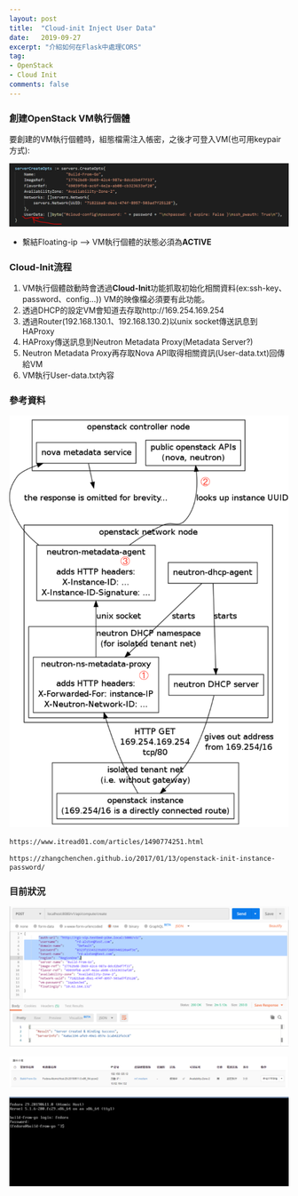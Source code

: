 ```yaml
---
layout: post
title:  "Cloud-init Inject User Data"
date:   2019-09-27
excerpt: "介紹如何在Flask中處理CORS"
tag:
- OpenStack 
- Cloud Init
comments: false
---  
```

### 創建OpenStack VM執行個體   

要創建的VM執行個體時，組態檔需注入帳密，之後才可登入VM(也可用keypair方式):      

![Create VM Metadata](https://github.com/kisekitw/kisekitw.github.io/blob/master/assets/img/1080927/userdata.PNG?raw=true)     

+ 繫結Floating-ip --> VM執行個體的狀態必須為**ACTIVE**

### Cloud-Init流程    

1. VM執行個體啟動時會透過**Cloud-Init**功能抓取初始化相關資料(ex:ssh-key、password、config...))
    VM的映像檔必須要有此功能。
2. 透過DHCP的設定VM會知道去存取http://169.254.169.254
3. 透過Router(192.168.130.1、192.168.130.2)以unix socket傳送訊息到HAProxy
4. HAProxy傳送訊息到Neutron Metadata Proxy(Metadata Server?)
5. Neutron Metadata Proxy再存取Nova API取得相關資訊(User-data.txt)回傳給VM
6. VM執行User-data.txt內容   

### 參考資料

![Get user metadata](https://github.com/kisekitw/kisekitw.github.io/blob/master/assets/img/1080927/getmetadata.png?raw=true)    
```
https://www.itread01.com/articles/1490774251.html
```   
```
https://zhangchenchen.github.io/2017/01/13/openstack-init-instance-password/
```

### 目前狀況

![Post Create VM](https://github.com/kisekitw/kisekitw.github.io/blob/master/assets/img/1080927/post-create-vm.png?raw=true)   

![Post Create Result](https://github.com/kisekitw/kisekitw.github.io/blob/master/assets/img/1080927/openstack_create_result.png?raw=true)    

![VM Login](https://github.com/kisekitw/kisekitw.github.io/blob/master/assets/img/1080927/VMLogin.png?raw=true)    







